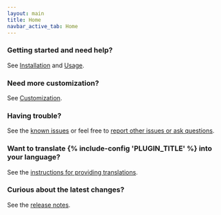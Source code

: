 ```yaml
---
layout: main
title: Home
navbar_active_tab: Home
---
```


### Getting started and need help?

See [Installation](sections/Installation.html) and [Usage](sections/Usage.html).


### Need more customization?

See [Customization](sections/Customization.html).


### Having trouble?

See the [known issues](sections/Known-Issues.html) or feel free to [report other issues or ask questions](https://github.com/kamilburda/batcher/issues).


### Want to translate {% include-config 'PLUGIN_TITLE' %} into your language?

See the [instructions for providing translations](sections/Providing-Translations.html).


### Curious about the latest changes?

See the [release notes](sections/CHANGELOG.html).
